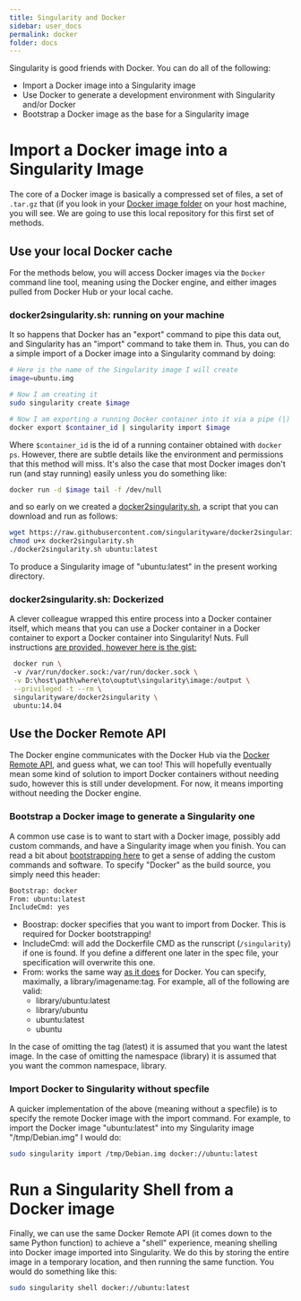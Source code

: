 ```yaml
---
title: Singularity and Docker
sidebar: user_docs
permalink: docker
folder: docs
---
```


Singularity is good friends with Docker. You can do all of the following:

- Import a Docker image into a Singularity image
- Use Docker to generate a development environment with Singularity and/or Docker
- Bootstrap a Docker image as the base for a Singularity image

# Import a Docker image into a Singularity Image

The core of a Docker image is basically a compressed set of files, a set of `.tar.gz` that (if you look in your <a href="http://stackoverflow.com/questions/19234831/where-are-docker-images-stored-on-the-host-machine" target="_blank">Docker image folder</a> on your host machine, you will see. We are going to use this local repository for this first set of methods.

## Use your local Docker cache

For the methods below, you will access Docker images via the `Docker` command line tool, meaning using the Docker engine, and either images pulled from Docker Hub or your local cache.

### docker2singularity.sh: running on your machine

It so happens that Docker has an "export" command to pipe this data out, and Singularity has an "import" command to take them in. Thus, you can do a simple import of a Docker image into a Singularity command by doing:

```bash
# Here is the name of the Singularity image I will create
image=ubuntu.img

# Now I am creating it
sudo singularity create $image

# Now I am exporting a running Docker container into it via a pipe (|)
docker export $container_id | singularity import $image
```

Where `$container_id` is the id of a running container obtained with `docker ps`. However, there are subtle details like the environment and permissions that this method will miss. It's also the case that most Docker images don't run (and stay running) easily unless you do something like:

```bash
docker run -d $image tail -f /dev/null
```

and so early on we created a <a href="https://github.com/singularityware/docker2singularity/blob/master/docker2singularity.sh" target="_blank">docker2singularity.sh</a>, a script that you can download and run as follows:

```bash
wget https://raw.githubusercontent.com/singularityware/docker2singularity/master/docker2singularity.sh
chmod u+x docker2singularity.sh
./docker2singularity.sh ubuntu:latest
```

To produce a Singularity image of "ubuntu:latest" in the present working directory.

### docker2singularity.sh: Dockerized

A clever colleague wrapped this entire process into a Docker container itself, which means that you can use a Docker container in a Docker container to export a Docker container into Singularity! Nuts. Full instructions <a href="https://github.com/singularityware/docker2singularity" target="_blank"> are provided, however here is the gist:

```bash
 docker run \        
 -v /var/run/docker.sock:/var/run/docker.sock \
 -v D:\host\path\where\to\ouptut\singularity\image:/output \
 --privileged -t --rm \
 singularityware/docker2singularity \            
 ubuntu:14.04
```

## Use the Docker Remote API

The Docker engine communicates with the Docker Hub via the <a href="https://docs.docker.com/engine/reference/api/docker_remote_api/" target="_blank">Docker Remote API</a>, and guess what, we can too! This will hopefully eventually mean some kind of solution to import Docker containers without needing sudo, however this is still under development. For now, it means importing without needing the Docker engine.

### Bootstrap a Docker image to generate a Singularity one

A common use case is to want to start with a Docker image, possibly add custom commands, and have a Singularity image when you finish. You can read a bit about <a href="/docs-bootstrap" target="_blank">bootstrapping here</a> to get a sense of adding the custom commands and software. To specify "Docker" as the build source, you simply need this header:

```bash
Bootstrap: docker
From: ubuntu:latest
IncludeCmd: yes
```

- Boostrap: docker specifies that you want to import from Docker. This is required for Docker bootstrapping!
- IncludeCmd: will add the Dockerfile CMD as the runscript (`/singularity`) if one is found. If you define a different one later in the spec file, your specification will overwrite this one.
- From: works the same way <a href="https://docs.docker.com/engine/reference/builder/" target="_blank">as it does</a> for Docker. You can specify, maximally, a library/imagename:tag. For example, all of the following are valid:
  - library/ubuntu:latest
  - library/ubuntu
  - ubuntu:latest
  - ubuntu

In the case of omitting the tag (latest) it is assumed that you want the latest image. In the case of omitting the namespace (library) it is assumed that you want the common namespace, library.

### Import Docker to Singularity without specfile
A quicker implementation of the above (meaning without a specfile) is to specify the remote Docker image with the import command. For example, to import the Docker image "ubuntu:latest" into my Singularity image "/tmp/Debian.img" I would do:

```bash
sudo singularity import /tmp/Debian.img docker://ubuntu:latest
```

# Run a Singularity Shell from a Docker image

Finally, we can use the same Docker Remote API (it comes down to the same Python function) to achieve a "shell" experience, meaning shelling into Docker image imported into Singularity. We do this by storing the entire image in a temporary location, and then running the same function. You would do something like this:

```bash
sudo singularity shell docker://ubuntu:latest
```
